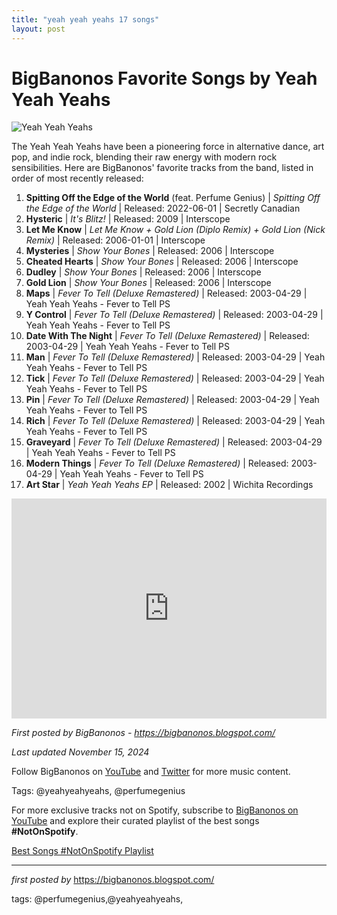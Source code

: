 ```yaml
---
title: "yeah yeah yeahs 17 songs"
layout: post
---
```

<h1>BigBanonos Favorite Songs by Yeah Yeah Yeahs</h1>
<img src="https://ew.com/thmb/o52sTXjKYaZbq2CB0FBf8XsQIOs=/1500x0/filters:no_upscale():max_bytes(150000):strip_icc()/162744__yeahs_l-b153ed1b22cd44bfbe29d53112a6a769.jpg" alt="Yeah Yeah Yeahs"> <p>The Yeah Yeah Yeahs have been a pioneering force in alternative dance, art pop, and indie rock, blending their raw energy with modern rock sensibilities. Here are BigBanonos' favorite tracks from the band, listed in order of most recently released:</p> <ol> <li><strong>Spitting Off the Edge of the World</strong> (feat. Perfume Genius) | <em>Spitting Off the Edge of the World</em> | Released: 2022-06-01 | Secretly Canadian</li> <li><strong>Hysteric</strong> | <em>It's Blitz!</em> | Released: 2009 | Interscope</li> <li><strong>Let Me Know</strong> | <em>Let Me Know + Gold Lion (Diplo Remix) + Gold Lion (Nick Remix)</em> | Released: 2006-01-01 | Interscope</li> <li><strong>Mysteries</strong> | <em>Show Your Bones</em> | Released: 2006 | Interscope</li> <li><strong>Cheated Hearts</strong> | <em>Show Your Bones</em> | Released: 2006 | Interscope</li> <li><strong>Dudley</strong> | <em>Show Your Bones</em> | Released: 2006 | Interscope</li> <li><strong>Gold Lion</strong> | <em>Show Your Bones</em> | Released: 2006 | Interscope</li> <li><strong>Maps</strong> | <em>Fever To Tell (Deluxe Remastered)</em> | Released: 2003-04-29 | Yeah Yeah Yeahs - Fever to Tell PS</li> <li><strong>Y Control</strong> | <em>Fever To Tell (Deluxe Remastered)</em> | Released: 2003-04-29 | Yeah Yeah Yeahs - Fever to Tell PS</li> <li><strong>Date With The Night</strong> | <em>Fever To Tell (Deluxe Remastered)</em> | Released: 2003-04-29 | Yeah Yeah Yeahs - Fever to Tell PS</li> <li><strong>Man</strong> | <em>Fever To Tell (Deluxe Remastered)</em> | Released: 2003-04-29 | Yeah Yeah Yeahs - Fever to Tell PS</li> <li><strong>Tick</strong> | <em>Fever To Tell (Deluxe Remastered)</em> | Released: 2003-04-29 | Yeah Yeah Yeahs - Fever to Tell PS</li> <li><strong>Pin</strong> | <em>Fever To Tell (Deluxe Remastered)</em> | Released: 2003-04-29 | Yeah Yeah Yeahs - Fever to Tell PS</li> <li><strong>Rich</strong> | <em>Fever To Tell (Deluxe Remastered)</em> | Released: 2003-04-29 | Yeah Yeah Yeahs - Fever to Tell PS</li> <li><strong>Graveyard</strong> | <em>Fever To Tell (Deluxe Remastered)</em> | Released: 2003-04-29 | Yeah Yeah Yeahs - Fever to Tell PS</li> <li><strong>Modern Things</strong> | <em>Fever To Tell (Deluxe Remastered)</em> | Released: 2003-04-29 | Yeah Yeah Yeahs - Fever to Tell PS</li> <li><strong>Art Star</strong> | <em>Yeah Yeah Yeahs EP</em> | Released: 2002 | Wichita Recordings</li>
</ol> <div> <iframe src="https://open.spotify.com/embed/playlist/3S5sofndujckOSRNTBYZQq?utm_source=generator" width="100%" height="352" frameborder="0" allowfullscreen="" allow="autoplay; clipboard-write; encrypted-media; fullscreen; picture-in-picture" loading="lazy"></iframe>
</div> <p><em>First posted by BigBanonos - <a href="https://bigbanonos.blogspot.com/">https://bigbanonos.blogspot.com/</a></em></p>
<p><em>Last updated November 15, 2024</em></p>
<p>Follow BigBanonos on <a href="https://www.youtube.com/@BigBanonos">YouTube</a> and <a href="https://x.com/bigbanonos">Twitter</a> for more music content.</p>
<p>Tags: @yeahyeahyeahs, @perfumegenius</p>


<!--Subscribe and Playlist Links-->
<div>
    <p>For more exclusive tracks not on Spotify, subscribe to <a href="https://www.youtube.com/@BigBanonos" target="_blank">BigBanonos on YouTube</a> and explore their curated playlist of the best songs <strong>#NotOnSpotify</strong>.</p>
    <p><a href="https://www.youtube.com/playlist?list=PLtuNtuTatqI0kFahUCbtbfenC_ET5O_tr" target="_blank">Best Songs #NotOnSpotify Playlist<br /></a></p></div>

<hr />

<p><em>first posted by</em> <a href="https://bigbanonos.blogspot.com/" rel="noopener" target="_new">https://bigbanonos.blogspot.com/</a></p>

<p>tags: @perfumegenius,@yeahyeahyeahs,</p>
